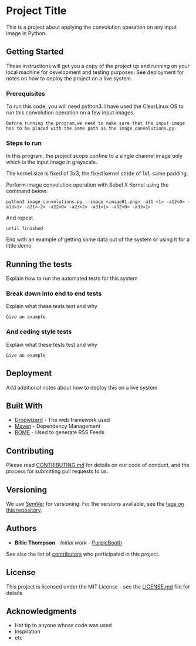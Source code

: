 # Project Title

This is a project about applying the convolution operation on any input image in Python. 

## Getting Started

These instructions will get you a copy of the project up and running on your local machine for development and testing purposes. See deployment for notes on how to deploy the project on a live system.


### Prerequisites

To run this code, you will need python3. I have used the ClearLinux OS to run this convolution operation on a few input images.

```
Before running the program,we need to make sure that the input image has to be placed with the same path as the image_convolutions.py. 
```

### Steps to run
In this program, the project scope confine to a single channel image only which is the input image in greyscale.

The kernel size is fixed of 3x3, the fixed kernel stride of 1x1, same padding.

Perform image convolution operation with Sobel X Kernel using the command below:
```
python3 image_convolutions.py --image <image01.png> -a11 <1> -a12<0> -a13<1> -a21<-2> -a22<0> -a23<2> -a31<1> -a32<0> -a33<1>
```

And repeat

```
until finished
```

End with an example of getting some data out of the system or using it for a little demo

## Running the tests

Explain how to run the automated tests for this system

### Break down into end to end tests

Explain what these tests test and why

```
Give an example
```

### And coding style tests

Explain what these tests test and why

```
Give an example
```

## Deployment

Add additional notes about how to deploy this on a live system

## Built With

* [Dropwizard](http://www.dropwizard.io/1.0.2/docs/) - The web framework used
* [Maven](https://maven.apache.org/) - Dependency Management
* [ROME](https://rometools.github.io/rome/) - Used to generate RSS Feeds

## Contributing

Please read [CONTRIBUTING.md](https://gist.github.com/PurpleBooth/b24679402957c63ec426) for details on our code of conduct, and the process for submitting pull requests to us.

## Versioning

We use [SemVer](http://semver.org/) for versioning. For the versions available, see the [tags on this repository](https://github.com/your/project/tags). 

## Authors

* **Billie Thompson** - *Initial work* - [PurpleBooth](https://github.com/PurpleBooth)

See also the list of [contributors](https://github.com/your/project/contributors) who participated in this project.

## License

This project is licensed under the MIT License - see the [LICENSE.md](LICENSE.md) file for details

## Acknowledgments

* Hat tip to anyone whose code was used
* Inspiration
* etc

